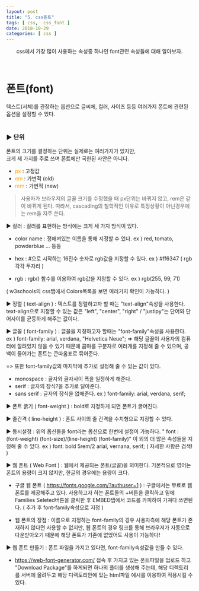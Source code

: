 ```yaml
---
layout: post
title: "5. css폰트"
tags: [ css,  css_font ]
date: 2018-10-29
categories: [ css ]
---
```


<p align="center">
    css에서 가장 많이 사용하는 속성중 하나인 font관련 속성들에 대해 알아보자.
</p><br/>

# 폰트(font)
텍스트(서체)를 관장하는 옵션으로 글씨체, 컬러, 사이즈 등등 여러가지 폰트에 관련된 옵션을 설정할 수 있다.
<br/><br/>

### ▶ 단위
폰트의 크기를 결정하는 단위는 실제로는 여러가지가 있지만,<br/> 크게 세 가지를 주로 쓰며 폰트에만 국한된 사안은 아니다.<br/>

- <font color="orange">px</font> : 고정값
- <font color="orange">em</font> : 가변적 (old)
- <font color="orange">rem</font> : 가변적 (new)

> 사용자가 브라우저의 글꼴 크기를 수정했을 때
px단위는 바뀌지 않고, rem은 같이 바뀌게 된다.
따라서, cascading의 철학적인 이유로 
특정상황이 아닌경우에는 rem을 자주 쓴다.

▶ 컬러
: 컬러를 표현하는 방식에는 크게 세 가지 방식이 있다.
- color name
: 정해져있는 이름을 통해 지정할 수 있다.
ex ) red, tomato, powderblue ... 등등

- hex
: #으로 시작하는 16진수 숫자로 rgb값을 지정할 수 있다.
ex ) #ff6347 ( rgb각각 두자리 )

- rgb
: rgb() 함수를 이용하여 rgb값을 지정할 수 있다.
ex ) rgb(255, 99, 71)

( w3schools의 css탭에서 Colors목록을 보면 여러가지 확인이 가능하다. )

▶ 정렬 ( text-align )
:  텍스트를 정렬하고자 할 때는 "text-align"속성을 사용한다.
text-align으로 지정할 수 있는 값은 "left", "center", "right" / 
"justipy"는 단어와 단어사이를 균등하게 해주는 값이다.

▶ 글꼴 ( font-family )
: 글꼴을 지정하고자 할때는 "font-family"속성을 사용한다.
ex ) font-family: arial, verdana, "Helvetica Neue";
=> 해당 글꼴이 사용자의 컴퓨터에 깔려있지 않을 수 있기 때문에
콤마를 구분자로 여러개를 지정해 줄 수 있으며, 공백이 들어가는 폰트는
큰따옴표로 묶어준다.

=> 또한 font-family값의 마지막에 추가로 설정해 줄 수 있는 값이 있다.
- monospace : 글자와 글자사이 폭을 일정하게 해준다.
- serif : 글자의 장식?을 추가로 달아준다.
- sans serif : 글자의 장식을 없애준다.
ex ) font-family: arial, verdana, serif;

▶ 폰트 굵기 ( font-weight )
: bold로 지정하게 되면 폰트가 굵어진다.

▶ 줄간격 ( line-height )
: 폰트 사이의 줄 간격을 수치형으로 지정할 수 있다.

▶ 동시설정
: 위의 옵션들을 font라는 옵션으로 한번에 설정이 가능하다.
" font : (font-weight) (font-size)/(line-height) (font-family)"
이 외의 더 많은 속성들을 지정해 줄 수 있다.
ex ) font: bold 5rem/2 arial, vernana, serif;
( 자세한 사항은 검색! )

▶ 웹 폰트 ( Web Font )
: 웹에서 제공되는 폰트(글꼴)을 의미한다.
기본적으로 영어는 폰트의 용량이 크지 않지만, 한글의 경우에는
용량이 크다.

- 구글 웹 폰트
( https://fonts.google.com/?authuser=1 )
: 구글에서는 무료로 웹 폰트를 제공해주고 있다.
사용하고자 하는 폰트들의 +버튼을 클릭하고 밑에
Families Seleted버튼을 클릭한 후 EMBED탭에서 
코드를 카피하여 가져다 쓰면된다.
( <link>추가 후 font-family속성으로 지정 )

- 웹 폰트의 장점
: 이름으로 지정하는 font-family의 경우 사용자측에 해당 폰트가
존재하지 않다면 사용할 수 없지만,
웹 폰트의 경우 링크를 통해 브라우저가 자동으로 다운받아오기 때문에
해당 폰트가 기존에 없었어도 사용이 가능하다!

▶ 웹 폰트 만들기
: 폰트 파일을 가지고 있다면, font-family속성값을 만들 수 있다.
- https://web-font-generator.com/ 접속 후
가지고 있는 폰트파일을 업로드 하고 "Download Package"를
하게되면 하나의 폴더를 생성해 주는데, 해당 디렉토리를
서버에 올려두고 해당 디렉토리안에 있는 html파일 예시를
이용하여 적용시킬 수 있다.


<br/>